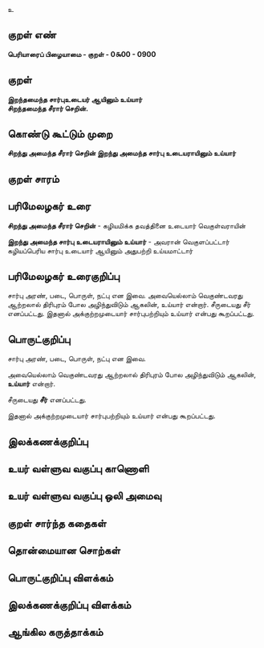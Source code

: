 உ

## குறள் எண் 

**பெரியாரைப் பிழையாமை - குறள் - 0௯00 - 0900**

## குறள் 

**இறந்தமைந்த சார்புஉடையர் ஆயினும் உய்யார்  
சிறந்தமைந்த சீரார் செறின்.**

## கொண்டு கூட்டும் முறை

**சிறந்து அமைந்த சீரார் செறின் இறந்து அமைந்த சார்பு உடையராயினும் உய்யார்**

## குறள் சாரம் 


## பரிமேலழகர் உரை

**சிறந்து அமைந்த சீரார் செறின்** - கழியமிக்க தவத்தினை உடையார் வெகுள்வராயின் 

**இறந்து அமைந்த சார்பு உடையராயினும் உய்யார்** - அவரான் வெகுளப்பட்டார் கழியப்பெரிய சார்பு உடையார் ஆயினும் அதுபற்றி உய்யமாட்டார் 

## பரிமேலழகர் உரைகுறிப்பு   

சார்பு அரண், படை, பொருள், நட்பு என இவை. அவையெல்லாம் வெகுண்டவரது ஆற்றலால் திரிபுரம் போல அழிந்துவிடும் ஆகலின், உய்யார் என்றார். சீருடையது சீர் எனப்பட்டது. இதனால் அக்குற்றமுடையார் சார்புபற்றியும் உய்யார் என்பது கூறப்பட்டது.

## பொருட்குறிப்பு 

சார்பு அரண், படை, பொருள், நட்பு என இவை. 

அவையெல்லாம் வெகுண்டவரது ஆற்றலால் திரிபுரம் போல அழிந்துவிடும் ஆகலின், **உய்யார்** என்றார். 

சீருடையது **சீர்** எனப்பட்டது. 

இதனால் அக்குற்றமுடையார் சார்புபற்றியும் உய்யார் என்பது கூறப்பட்டது.

## இலக்கணக்குறிப்பு  


## உயர் வள்ளுவ வகுப்பு காணொளி


## உயர் வள்ளுவ வகுப்பு ஒலி அமைவு 

 
## குறள் சார்ந்த கதைகள் 


## தொன்மையான சொற்கள்


## பொருட்குறிப்பு விளக்கம்


## இலக்கணக்குறிப்பு விளக்கம்


## ஆங்கில கருத்தாக்கம் 


